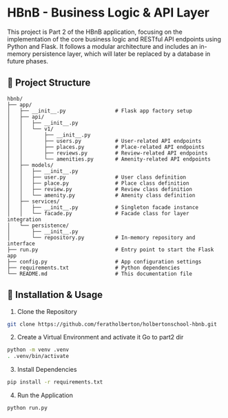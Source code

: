 # HBnB - Business Logic & API Layer

This project is Part 2 of the HBnB application, focusing on the implementation of the core business logic and RESTful API endpoints using Python and Flask. It follows a modular architecture and includes an in-memory persistence layer, which will later be replaced by a database in future phases.

## 📁 Project Structure

```text
hbnb/
├── app/
│   ├── __init__.py                # Flask app factory setup
│   ├── api/
│   │   ├── __init__.py
│   │   └── v1/
│   │       ├── __init__.py
│   │       ├── users.py           # User-related API endpoints
│   │       ├── places.py          # Place-related API endpoints
│   │       ├── reviews.py         # Review-related API endpoints
│   │       └── amenities.py       # Amenity-related API endpoints
│   ├── models/
│   │   ├── __init__.py
│   │   ├── user.py                # User class definition
│   │   ├── place.py               # Place class definition
│   │   ├── review.py              # Review class definition
│   │   └── amenity.py             # Amenity class definition
│   ├── services/
│   │   ├── __init__.py            # Singleton facade instance
│   │   └── facade.py              # Facade class for layer integration
│   └── persistence/
│       ├── __init__.py
│       └── repository.py          # In-memory repository and interface
├── run.py                         # Entry point to start the Flask app
├── config.py                      # App configuration settings
├── requirements.txt               # Python dependencies
└── README.md                      # This documentation file
```

## 🧰 Installation & Usage

1. Clone the Repository
```bash
git clone https://github.com/feratholberton/holbertonschool-hbnb.git
```

2. Create a Virtual Environment and activate it
Go to part2 dir
```bash
python -m venv .venv
. .venv/bin/activate
```

3. Install Dependencies
```bash
pip install -r requirements.txt
```

4. Run the Application
```bash
python run.py
```